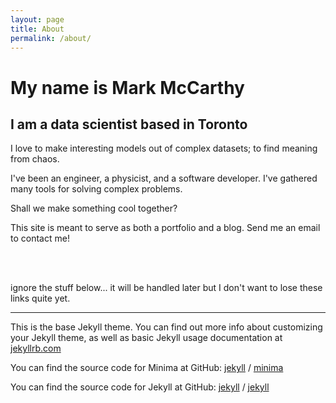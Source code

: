 ```yaml
---
layout: page
title: About
permalink: /about/
---
```


# My name is Mark McCarthy #
## I am a data scientist based in Toronto ##

I love to make interesting models out of complex datasets; to find meaning from chaos.

I've been an engineer, a physicist, and a software developer. I've gathered many tools for solving complex problems.

Shall we make something cool together?

This site is meant to serve as both a portfolio and a blog. Send me an email to contact me!

<br><br>

ignore the stuff below... it will be handled later but I don't want to lose these links quite yet.

---

This is the base Jekyll theme. You can find out more info about customizing your Jekyll theme, as well as basic Jekyll usage documentation at [jekyllrb.com](https://jekyllrb.com/)

You can find the source code for Minima at GitHub:
[jekyll][jekyll-organization] /
[minima](https://github.com/jekyll/minima)

You can find the source code for Jekyll at GitHub:
[jekyll][jekyll-organization] /
[jekyll](https://github.com/jekyll/jekyll)


[jekyll-organization]: https://github.com/jekyll

